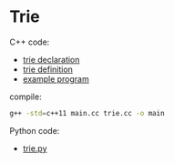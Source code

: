 # Trie

C++ code:

- [trie declaration](./trie.h)
- [trie definition](./trie.cc)
- [example program](./main.cc)

compile:

```bash
g++ -std=c++11 main.cc trie.cc -o main
```

Python code:

- [trie.py](./trie.py)
